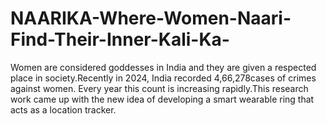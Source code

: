 # NAARIKA-Where-Women-Naari-Find-Their-Inner-Kali-Ka-
Women are considered goddesses in India and they are given a respected place in society.Recently in 2024, India recorded 4,66,278cases of crimes against women. Every year this count is increasing rapidly.This research work came up with the new idea of developing a smart wearable ring that acts as a location tracker.
